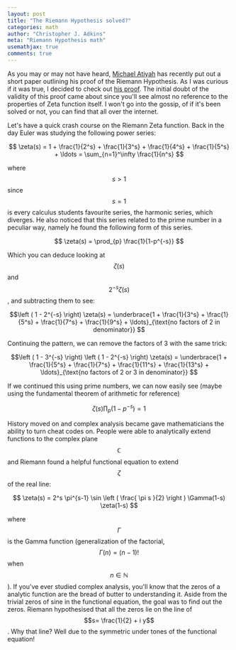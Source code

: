 ```yaml
---
layout: post
title: "The Riemann Hypothesis solved?"
categories: math
author: "Christopher J. Adkins"
meta: "Riemann Hypothesis math"
usemathjax: true
comments: true
---
```

As you may or may not have heard, [Michael Atiyah](https://en.wikipedia.org/wiki/Michael_Atiyah) has recently put out a short paper outlining his proof of the Riemann Hypothesis. As I was curious if it was true, I decided to check out [his proof](/assets/posts/2018-The_Riemann_Hypothesis.pdf). The initial doubt of the validity of this proof came about since you'll see almost no reference to the properties of Zeta function itself. I won't go into the gossip, of if it's been solved or not, you can find that all over the internet.

Let's have a quick crash course on the Riemann Zeta function. Back in the day Euler was studying the following power series:

$$ \zeta(s) = 1 + \frac{1}{2^s} + \frac{1}{3^s} + \frac{1}{4^s} + \frac{1}{5^s} + \ldots = \sum_{n=1}^\infty \frac{1}{n^s} $$

where $$s>1$$ since $$s=1$$ is every calculus students favourite series, the harmonic series, which diverges. He also noticed that this series related to the prime number in a peculiar way, namely he found the following form of this series.

$$ \zeta(s) = \prod_{p} \frac{1}{1-p^{-s}} $$

Which you can deduce looking at $$\zeta(s)$$ and $$2^{-s} \zeta(s)$$, and subtracting them to see:

$$\left ( 1 - 2^{-s} \right) \zeta(s) = \underbrace{1 + \frac{1}{3^s} + \frac{1}{5^s} + \frac{1}{7^s} + \frac{1}{9^s} + \ldots}_{\text{no factors of 2 in denominator}} $$

Continuing the pattern, we can remove the factors of 3 with the same trick:

$$\left ( 1 - 3^{-s} \right) \left ( 1 - 2^{-s} \right) \zeta(s) = \underbrace{1 + \frac{1}{5^s} + \frac{1}{7^s} + \frac{1}{11^s} + \frac{1}{13^s} + \ldots}_{\text{no factors of 2 or 3 in denominator}} $$

If we continued this using prime numbers, we can now easily see (maybe using the fundamental theorem of arithmetic for reference)

$$ \zeta(s) \prod_p \left ( 1 - p^{-s}\right ) = 1 $$

History moved on and complex analysis became gave mathematicians the ability to turn cheat codes on. People were able to analytically extend functions to the complex plane $$\mathbb{C}$$ and Riemann found a helpful functional equation to extend $$\zeta$$ of the real line:

$$   \zeta(s) = 2^s \pi^{s-1} \sin \left ( \frac{ \pi s }{2} \right )  \Gamma(1-s) \zeta(1-s) $$

where $$\Gamma$$ is the Gamma function (generalization of the factorial, $$\Gamma(n) = (n-1)!$$ when $$n \in \mathbb{N}$$). If you've ever studied complex analysis, you'll know that the zeros of a analytic function are the bread of butter to understanding it. Aside from the trivial zeros of sine in the functional equation, the goal was to find out the zeros. Riemann hypothesised that all the zeros lie on the line of $$s= \frac{1}{2} + i y$$. Why that line? Well due to the symmetric under tones of the functional equation!  